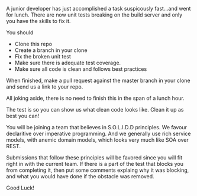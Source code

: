 A junior developer has just accomplished a task suspicously fast...and went for lunch.
There are now unit tests breaking on the build server and only you have the skills to fix it.

You should 

  - Clone this repo
  - Create a branch in your clone
  - Fix the broken unit test
  - Make sure there is adequate test coverage.
  - Make sure all code is clean and follows best practices 
  
When finished, make a pull request against the master branch in your clone and send us a link to your repo.

All joking aside, there is no need to finish this in the span of a lunch hour. 

The test is so you can show us what clean code looks like. Clean it up as best you can!

You will be joining a team that believes in S.O.L.I.D.D principles. We favour declaritive over imperative programming. And we generally use rich service models, with anemic domain models, which looks very much like SOA over REST.

Submissions that follow these principles will be favored since you will fit right in with the current team. If there is a part of the test that blocks you from completing it, then put some comments explaing why it was blocking, and what you would have done if the obstacle was removed.

Good Luck!
